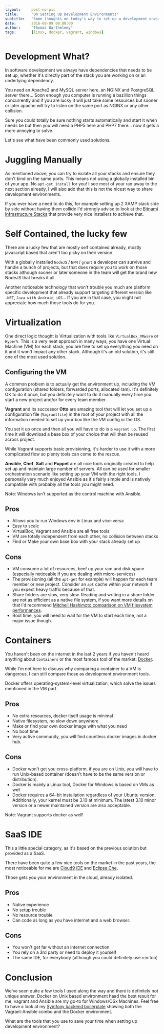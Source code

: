```yaml
---
layout:     post-no-pic
title:      "On Setting Up Development Environments"
subtitle:   "Some thoughts on today's way to set up a development environment quickly and efficiently"
date:       2016-08-09 00:00:00
author:     "Thomas Barthelemy"
tags:       [linux, docker, vagrant, windows]
---
```


Development What?
=================

In software development we always have dependencies that needs to be
set up, whether it's directly part of the stack you are working on
or an underlying dependency.

You need an Apache2 and MySQL server here,
an NGINX and PostgreSQL server there... Soon enough you computer is
running a bazillion things concurrently and if you are lucky it will
just take some resources but sooner or later apache will try to listen
on the same port as NGINX or any other collision.

Sure you could totally be sure nothing starts automatically and start it
when needs be but then you will need a PHP5 here and PHP7 there... now
it gets a more annoying to solve.

Let's see what have been commonly used solutions.

Juggling Manually
=================

As mentioned above, you can try to isolate all your stacks and ensure
they don't bind on the same ports. This means not using a globally
installed bin of your app. No `apt-get install` for you!
I see most of your ran away to the next section already, I will
also add that this is not the nicest way to share development
environments.

If you ever have a need to do this, for example setting up 2 XAMP stack
side by side without having them collide I'd strongly advise to look at
the [Bitnami Infrastructure Stacks](https://bitnami.com/stacks/infrastructure)
that provide very nice installers to achieve that.


Self Contained, the lucky few
=============================

There are a lucky few that are mostly self contained already, mostly
javascript based that aren't too picky on their version.

With a globally installed `NodeJS` / `NPM` / `grunt` a developer can
survive and handle a bunch of projects, but that does require you to
work on those stacks although sooner or later someone in the team will
get the brand new NodeJS that breaks it all.

Another noticeable technology that won't trouble you much are platform
specific development that already support targeting different version
like `.NET`, `Java with Android`, `iOS`... If you are in that case,
you might not appreciate how much those tools do for you.

Virtualization
==============

One direct logic thought is Virtualization with tools like `VirtualBox`,
`VMware` or `HyperV`. This is a very neat approach in many ways,
you have one Virtual Machine (VM) for each stack, you are free to set
up everything you need on it and it won't impact any other stack.
Although it's an old solution, it's still one of the most used solution.

Configuring the VM
------------------

A common problem is to actually get the environment up, including the
VM configuration (shared folders, forwarded ports, allocated ram).
 It's definitely OK to do it once, but you definitely want to do it
manually every time you start a new project and/or for every team member.
 
**Vagrant** and its successor **Otto** are amazing tool that will let you set up a configuration
file (`Vagrantfile`) in the root of your project with all the information
needed to set up your box like the VM config or the OS.

You set it up once and then all you will have to do is a `vagrant up`.
The first time it will download a base box of your choice that will
then be reused across project.

While Vagrant supports basic provisioning, it's harder to use it with
a more complicated flow so plenty tools can come to the rescue.

**Ansible**, **Chef**, **Salt** and **Puppet** are all nice tools
originally created to help set up and maintain large number of servers.
All can be used for smaller orchestration scenario like setting up your
VM with the right tools. I personally very much enjoyed Ansible as it's
fairly simple and is natively compatible with probably all the tools
you might need.

Note: Windows isn't supported as the control machine with Ansible.

Pros
----

 - Allows you to run Windows env in Linux and vice-versa
 - Easy to scale
 - VirtualBox, Vagrant and Ansible are all free tools
 - VM are totally independent from each other, no collision between stacks
 - Find or Make your own base box with your stack already set up
 
Cons
----

 - VM consume a lot of resources, beef up your ram and disk space
 (especially noticeable if you are dealing with micro-services)
 - The provisioning (all the `apt-get` for example) will happen for each
  team member or new project. Consider an `apt` cache within your network
  if you expect heavy traffic because of that.
 - Share folders are slow, very slow. Reading and writing in a share folder
 are not as efficient as a native file system, if you want more details
 on that I'd recommend [Mitchell Hashimoto comparison on VM filesystem performances](http://mitchellh.com/comparing-filesystem-performance-in-virtual-machines).
 - Boot time, you will need to wait for the VM to start each time, not
 a major issue though.
 
Containers
==========

You haven't been on the internet in the last 2 years if you haven't
heard anything about `Containers` or the most famous tool of the market:
[Docker](https://www.docker.com/what-docker).

While I'm not here to discuss why comparing a container to a VM is dangerous,
I can still compare those as development environment tools.

Docker offers operating-system-level virtualization, which solve the issues
mentioned in the VM part.

Pros
----

 - No extra resources, docker itself usage is minimal
 - Native filesystem, no slow down anywhere
 - Make or find your own docker image with what you need
 - No boot time
 - Very active community, you will find countless docker images in docker hub.

Cons
----

 - Docker won't get you cross-platform, if you are on Unix, you will have
to run Unix-based container
(doesn't have to be the same version or distribution).
 - Docker is mainly a Linux tool, Docker for Windows is based on VMs as well
 - Docker requires a 64-bit installation regardless of your Ubuntu version.
 Additionally, your kernel must be 3.10 at minimum.
 The latest 3.10 minor version or a newer maintained version are also acceptable.
 
Note: Vagrant supports docker as well!
 
SaaS IDE
========

This a little special category, as it's based on the previous solution
but provided as a SaaS.

There have been quite a few nice tools on the market in the past years,
the most noticeable for me are [Cloud9 IDE](https://c9.io/) and
[Eclipse Che](http://www.eclipse.org/che/).
 
Those gets you your environment in the cloud, already isolated.

Pros
----

 - Native experience
 - No setup trouble
 - No resource trouble
 - Can code as long as you have internet and a web browser.
 
Cons
----
 - You won't get far without an internet connection
 - You rely on a 3rd party or need to deploy it yourself
 - The same IDE, for everybody (although you could definitely use `vim` too)
 
 
Conclusion
==========

We've seen quite a few tools I used along the way and there is definitely
not unique answer. Docker on Unix based environment haad the best result
for me, vagrant and Ansible are my go-to for Windows/OSx Machines.
Feel free to have a look at my [Symfony backend boilerplate](https://github.com/thomas-barthelemy/symfony-backend-boilerplate)
showing both the Vagrant-Ansible combo and the Docker environment.

What are the tools that you use to save your time when setting up
development environment?

